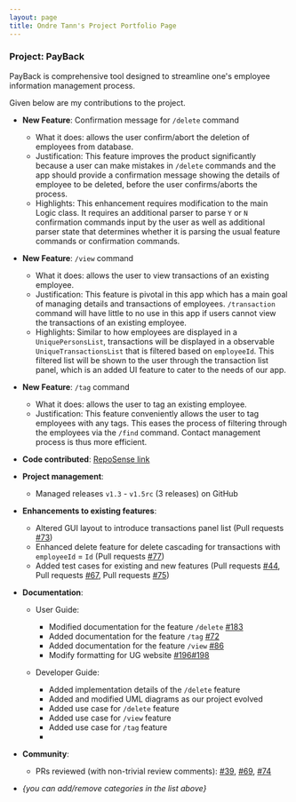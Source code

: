 ```yaml
---
layout: page
title: Ondre Tann's Project Portfolio Page
---
```


### Project: PayBack

PayBack is comprehensive tool designed to streamline one's employee information management process.

Given below are my contributions to the project.

* **New Feature**: Confirmation message for `/delete` command
  * What it does: allows the user confirm/abort the deletion of employees from database.
  * Justification: This feature improves the product significantly because a user can make mistakes in `/delete` commands and the app should provide a confirmation message showing the details of employee to be deleted, before the user confirms/aborts the process.
  * Highlights: This enhancement requires modification to the main Logic class. It requires an additional parser to parse `Y` or `N` confirmation commands input by the user as well as additional parser state that determines whether it is parsing the usual feature commands or confirmation commands.

* **New Feature**: `/view` command
  * What it does:  allows the user to view transactions of an existing employee.
  * Justification: This feature is pivotal in this app which has a main goal of managing details and transactions of employees. `/transaction` command will have little to no use in this app if users cannot view the transactions of an existing employee.
  * Highlights: Similar to how employees are displayed in a `UniquePersonsList`, transactions will be displayed in a observable `UniqueTransactionsList` that is filtered based on `employeeId`. This filtered list will be shown to the user through the transaction list panel, which is an added UI feature to cater to the needs of our app.

* **New Feature**: `/tag` command
  * What it does: allows the user to tag an existing employee.
  * Justification: This feature conveniently allows the user to tag employees with any tags. This eases the process of filtering through the employees via the `/find` command. Contact management process is thus more efficient.
  
* **Code contributed**: [RepoSense link](https://nus-cs2103-ay2324s2.github.io/tp-dashboard/?search=ondretann&breakdown=true&sort=groupTitle%20dsc&sortWithin=title&since=2024-02-23&timeframe=commit&mergegroup=&groupSelect=groupByRepos&checkedFileTypes=docs~functional-code~test-code~other)

* **Project management**:
  * Managed releases `v1.3` - `v1.5rc` (3 releases) on GitHub

* **Enhancements to existing features**:
  * Altered GUI layout to introduce transactions panel list (Pull requests [\#73](https://github.com/AY2324S2-CS2103T-T12-4/tp/pull/73))
  * Enhanced delete feature for delete cascading for transactions with `employeeId` = `Id` (Pull requests [\#77](https://github.com/AY2324S2-CS2103T-T12-4/tp/pull/77))
  * Added test cases for existing and new features (Pull requests [\#44](https://github.com/AY2324S2-CS2103T-T12-4/tp/pull/44), Pull requests [\#67](https://github.com/AY2324S2-CS2103T-T12-4/tp/pull/67), Pull requests [\#75](https://github.com/AY2324S2-CS2103T-T12-4/tp/pull/75))
* **Documentation**:
  * User Guide:
    * Modified documentation for the feature `/delete` [\#183](https://github.com/AY2324S2-CS2103T-T12-4/tp/pull/183)
    * Added documentation for the feature `/tag` [\#72](https://github.com/AY2324S2-CS2103T-T12-4/tp/pull/44)
    * Added documentation for the feature `/view` [\#86](https://github.com/AY2324S2-CS2103T-T12-4/tp/pull/86)
    * Modify formatting for UG website [\#196](https://github.com/AY2324S2-CS2103T-T12-4/tp/pull/196)[\#198](https://github.com/AY2324S2-CS2103T-T12-4/tp/pull/198)
    
  * Developer Guide:
    * Added implementation details of the `/delete` feature
    * Added and modified UML diagrams as our project evolved
    * Added use case for `/delete` feature
    * Added use case for `/view` feature
    * Added use case for `/tag` feature
    * 
* **Community**:
  * PRs reviewed (with non-trivial review comments): [\#39](https://github.com/AY2324S2-CS2103T-T12-4/tp/pull/39), [\#69](https://github.com/AY2324S2-CS2103T-T12-4/tp/pull/69), [\#74](https://github.com/AY2324S2-CS2103T-T12-4/tp/pull/74)


* _{you can add/remove categories in the list above}_
